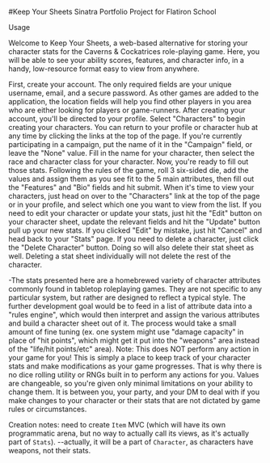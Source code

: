 #Keep Your Sheets
Sinatra Portfolio Project for Flatiron School

Usage

Welcome to Keep Your Sheets, a web-based alternative for storing your character stats for the Caverns & Cockatrices role-playing game. Here, you will be able to see your ability scores, features, and character info, in a handy, low-resource format easy to view from anywhere.

First, create your account. The only required fields are your unique username, email, and a secure password. As other games are added to the application, the location fields will help you find other players in you area who are either looking for players or game-runners.
After creating your account, you'll be directed to your profile. Select "Characters" to begin creating your characters. You can return to your profile or character hub at any time by clicking the links at the top of the page. If you're currently participating in a campaign, put the name of it in the "Campaign" field, or leave the "None" value. Fill in the name for your character, then select the race and character class for your character.
Now, you're ready to fill out those stats. Following the rules of the game, roll 3 six-sided die, add the values and assign them as you see fit to the 5 main attributes, then fill out the "Features" and "Bio" fields and hit submit.
When it's time to view your characters, just head on over to the "Characters" link at the top of the page or in your profile, and select which one you want to view from the list.
If you need to edit your character or update your stats, just hit the "Edit" button on your character sheet, update the relevant fields and hit the "Update" button pull up your new stats. If you clicked "Edit" by mistake, just hit "Cancel" and head back to your "Stats" page. If you need to delete a character, just click the "Delete Character" button. Doing so will also delete their stat sheet as well. Deleting a stat sheet individually will not delete the rest of the character.

-The stats presented here are a homebrewed variety of character attributes commonly found in tabletop roleplaying games. They are not specific to any particular system, but rather are designed to reflect a typical style. The further development goal would be to feed in a list of attribute data into a "rules engine", which would then interpret and assign the various attributes and build a character sheet out of it. The process would take a small amount of fine tuning (ex. one system might use "damage capacity" in place of "hit points", which might get it put into the "weapons" area instead of the "life/hit points/etc" area).
Note: This does NOT perform any action in your game for you! This is simply a place to keep track of your character stats and make modifications as your game progresses. That is why there is no dice rolling utility or RNGs built in to perform any actions for you. Values are changeable, so you're given only minimal limitations on your ability to change them. It is between you, your party, and your DM to deal with if you make changes to your character or their stats that are not dictated by game rules or circumstances.

Creation notes: need to create `Item` MVC (which will have its own programmatic arena, but no way to actually call its views, as it's actually part of `Stats`). --actually, it will be a part of `Character`, as characters have weapons, not their stats.

